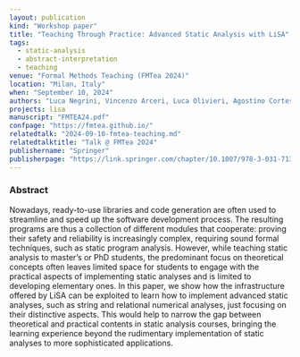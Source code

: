 ```yaml
---
layout: publication
kind: "Workshop paper"
title: "Teaching Through Practice: Advanced Static Analysis with LiSA"
tags:
  - static-analysis
  - abstract-interpretation
  - teaching
venue: "Formal Methods Teaching (FMTea 2024)"
location: "Milan, Italy"
when: "September 10, 2024"
authors: "Luca Negrini, Vincenzo Arceri, Luca Olivieri, Agostino Cortesi, Pietro Ferrara"
projects: lisa
manuscript: "FMTEA24.pdf"
confpage: "https://fmtea.github.io/"
relatedtalk: "2024-09-10-fmtea-teaching.md"
relatedtalktitle: "Talk @ FMTea 2024"
publishername: "Springer"
publisherpage: "https://link.springer.com/chapter/10.1007/978-3-031-71379-8_3"
---
```


### Abstract

Nowadays, ready-to-use libraries and code generation are often used to streamline and speed up the software development process. The resulting programs are thus a collection of different modules that cooperate: proving their safety and reliability is increasingly complex, requiring sound formal techniques, such as static program analysis. However, while teaching static analysis to master’s or PhD students, the predominant focus on theoretical concepts often leaves limited space for students to engage with the practical aspects of implementing static analyses and is limited to developing elementary ones. In this paper, we show how the infrastructure offered by LiSA can be exploited to learn how to implement advanced static analyses, such as string and relational numerical analyses, just focusing on their distinctive aspects. This would help to narrow the gap between theoretical and practical contents in static analysis courses, bringing the learning experience beyond the rudimentary implementation of static analyses to more sophisticated applications.
